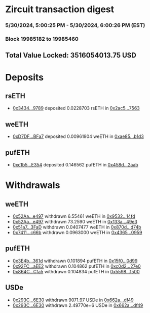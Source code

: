 # Zircuit transaction digest
### 5/30/2024, 5:00:25 PM - 5/30/2024, 6:00:26 PM (EST)
### Block 19985182 to 19985460

## Total Value Locked: 3516054013.75 USD

# Deposits
## rsETH
- [0x3434...9789](https://etherscan.io/address/0x34349c5569e7B846c3558961552D2202760A9789) deposited 0.0228703 rsETH in [0x2ac5...7563](https://etherscan.io/tx/0x34349c5569e7B846c3558961552D2202760A9789)
## weETH
- [0xD7DF...BFa7](https://etherscan.io/address/0xD7DF7E085214743530afF339aFC420c7c720BFa7) deposited 0.00961904 weETH in [0xae85...b1d3](https://etherscan.io/tx/0xD7DF7E085214743530afF339aFC420c7c720BFa7)
## pufETH
- [0xc1b5...E354](https://etherscan.io/address/0xc1b5a2D23F22a4c748E5C3BCC9583cCc4632E354) deposited 0.146562 pufETH in [0x458d...2aab](https://etherscan.io/tx/0xc1b5a2D23F22a4c748E5C3BCC9583cCc4632E354)
# Withdrawals
## weETH
- [0x52Aa...e497](https://etherscan.io/address/0x52Aa899454998Be5b000Ad077a46Bbe360F4e497) withdrawn 6.55461 weETH in [0x9532...14fd](https://etherscan.io/tx/0x52Aa899454998Be5b000Ad077a46Bbe360F4e497)
- [0x52Aa...e497](https://etherscan.io/address/0x52Aa899454998Be5b000Ad077a46Bbe360F4e497) withdrawn 73.2590 weETH in [0x133a...49e3](https://etherscan.io/tx/0x52Aa899454998Be5b000Ad077a46Bbe360F4e497)
- [0x51a7...3FaD](https://etherscan.io/address/0x51a7f1582d8700Ac979b1E6EA97DDf1F99E03FaD) withdrawn 0.0407477 weETH in [0x870d...d74b](https://etherscan.io/tx/0x51a7f1582d8700Ac979b1E6EA97DDf1F99E03FaD)
- [0x7411...c66b](https://etherscan.io/address/0x7411d70E400d85970b9812d82E242f254196c66b) withdrawn 0.0963000 weETH in [0x4365...0959](https://etherscan.io/tx/0x7411d70E400d85970b9812d82E242f254196c66b)
## pufETH
- [0x3E4b...361d](https://etherscan.io/address/0x3E4bddD03c114B53dc3A41be6bFaa17dC0b9361d) withdrawn 0.101894 pufETH in [0x15f0...0d99](https://etherscan.io/tx/0x3E4bddD03c114B53dc3A41be6bFaa17dC0b9361d)
- [0x92FC...aEE2](https://etherscan.io/address/0x92FCBb949B2dbAa9659CD37EFf43803f7eccaEE2) withdrawn 0.104862 pufETH in [0xc0d2...27e0](https://etherscan.io/tx/0x92FCBb949B2dbAa9659CD37EFf43803f7eccaEE2)
- [0x864C...Cfa5](https://etherscan.io/address/0x864C254c02becE3393F43F042ad9cb84Be9ACfa5) withdrawn 0.104834 pufETH in [0x5598...1500](https://etherscan.io/tx/0x864C254c02becE3393F43F042ad9cb84Be9ACfa5)
## USDe
- [0x293C...6E30](https://etherscan.io/address/0x293C6937D8D82e05B01335F7B33FBA0c8e256E30) withdrawn 9071.97 USDe in [0x662a...df49](https://etherscan.io/tx/0x293C6937D8D82e05B01335F7B33FBA0c8e256E30)
- [0x293C...6E30](https://etherscan.io/address/0x293C6937D8D82e05B01335F7B33FBA0c8e256E30) withdrawn 2.49770e+6 USDe in [0x662a...df49](https://etherscan.io/tx/0x293C6937D8D82e05B01335F7B33FBA0c8e256E30)
